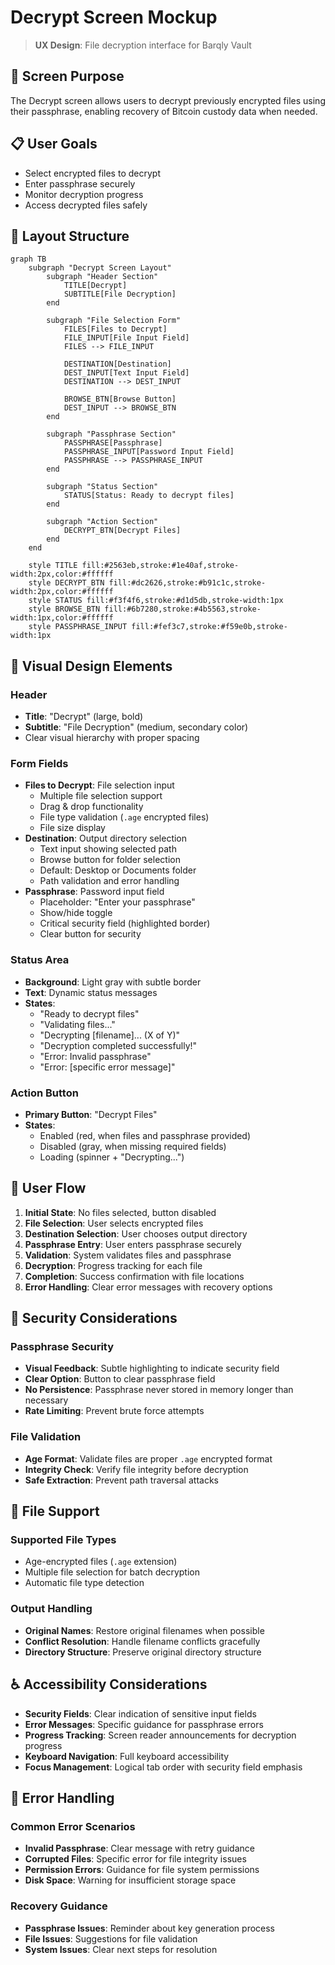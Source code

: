 # Decrypt Screen Mockup

> **UX Design**: File decryption interface for Barqly Vault

## 🎯 Screen Purpose

The Decrypt screen allows users to decrypt previously encrypted files using their passphrase, enabling recovery of Bitcoin custody data when needed.

## 📋 User Goals

- Select encrypted files to decrypt
- Enter passphrase securely
- Monitor decryption progress
- Access decrypted files safely

## 🎨 Layout Structure

```mermaid
graph TB
    subgraph "Decrypt Screen Layout"
        subgraph "Header Section"
            TITLE[Decrypt]
            SUBTITLE[File Decryption]
        end

        subgraph "File Selection Form"
            FILES[Files to Decrypt]
            FILE_INPUT[File Input Field]
            FILES --> FILE_INPUT

            DESTINATION[Destination]
            DEST_INPUT[Text Input Field]
            DESTINATION --> DEST_INPUT

            BROWSE_BTN[Browse Button]
            DEST_INPUT --> BROWSE_BTN
        end

        subgraph "Passphrase Section"
            PASSPHRASE[Passphrase]
            PASSPHRASE_INPUT[Password Input Field]
            PASSPHRASE --> PASSPHRASE_INPUT
        end

        subgraph "Status Section"
            STATUS[Status: Ready to decrypt files]
        end

        subgraph "Action Section"
            DECRYPT_BTN[Decrypt Files]
        end
    end

    style TITLE fill:#2563eb,stroke:#1e40af,stroke-width:2px,color:#ffffff
    style DECRYPT_BTN fill:#dc2626,stroke:#b91c1c,stroke-width:2px,color:#ffffff
    style STATUS fill:#f3f4f6,stroke:#d1d5db,stroke-width:1px
    style BROWSE_BTN fill:#6b7280,stroke:#4b5563,stroke-width:1px,color:#ffffff
    style PASSPHRASE_INPUT fill:#fef3c7,stroke:#f59e0b,stroke-width:1px
```

## 🎨 Visual Design Elements

### **Header**

- **Title**: "Decrypt" (large, bold)
- **Subtitle**: "File Decryption" (medium, secondary color)
- Clear visual hierarchy with proper spacing

### **Form Fields**

- **Files to Decrypt**: File selection input
  - Multiple file selection support
  - Drag & drop functionality
  - File type validation (`.age` encrypted files)
  - File size display
- **Destination**: Output directory selection
  - Text input showing selected path
  - Browse button for folder selection
  - Default: Desktop or Documents folder
  - Path validation and error handling
- **Passphrase**: Password input field
  - Placeholder: "Enter your passphrase"
  - Show/hide toggle
  - Critical security field (highlighted border)
  - Clear button for security

### **Status Area**

- **Background**: Light gray with subtle border
- **Text**: Dynamic status messages
- **States**:
  - "Ready to decrypt files"
  - "Validating files..."
  - "Decrypting [filename]... (X of Y)"
  - "Decryption completed successfully!"
  - "Error: Invalid passphrase"
  - "Error: [specific error message]"

### **Action Button**

- **Primary Button**: "Decrypt Files"
- **States**:
  - Enabled (red, when files and passphrase provided)
  - Disabled (gray, when missing required fields)
  - Loading (spinner + "Decrypting...")

## 🔄 User Flow

1. **Initial State**: No files selected, button disabled
2. **File Selection**: User selects encrypted files
3. **Destination Selection**: User chooses output directory
4. **Passphrase Entry**: User enters passphrase securely
5. **Validation**: System validates files and passphrase
6. **Decryption**: Progress tracking for each file
7. **Completion**: Success confirmation with file locations
8. **Error Handling**: Clear error messages with recovery options

## 🔐 Security Considerations

### **Passphrase Security**

- **Visual Feedback**: Subtle highlighting to indicate security field
- **Clear Option**: Button to clear passphrase field
- **No Persistence**: Passphrase never stored in memory longer than necessary
- **Rate Limiting**: Prevent brute force attempts

### **File Validation**

- **Age Format**: Validate files are proper `.age` encrypted format
- **Integrity Check**: Verify file integrity before decryption
- **Safe Extraction**: Prevent path traversal attacks

## 📁 File Support

### **Supported File Types**

- Age-encrypted files (`.age` extension)
- Multiple file selection for batch decryption
- Automatic file type detection

### **Output Handling**

- **Original Names**: Restore original filenames when possible
- **Conflict Resolution**: Handle filename conflicts gracefully
- **Directory Structure**: Preserve original directory structure

## ♿ Accessibility Considerations

- **Security Fields**: Clear indication of sensitive input fields
- **Error Messages**: Specific guidance for passphrase errors
- **Progress Tracking**: Screen reader announcements for decryption progress
- **Keyboard Navigation**: Full keyboard accessibility
- **Focus Management**: Logical tab order with security field emphasis

## 🚨 Error Handling

### **Common Error Scenarios**

- **Invalid Passphrase**: Clear message with retry guidance
- **Corrupted Files**: Specific error for file integrity issues
- **Permission Errors**: Guidance for file system permissions
- **Disk Space**: Warning for insufficient storage space

### **Recovery Guidance**

- **Passphrase Issues**: Reminder about key generation process
- **File Issues**: Suggestions for file validation
- **System Issues**: Clear next steps for resolution
